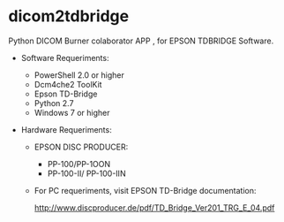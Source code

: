 dicom2tdbridge
==============

Python DICOM Burner colaborator APP , for EPSON TDBRIDGE Software.


- Software Requeriments:

    - PowerShell 2.0 or higher
    - Dcm4che2 ToolKit
    - Epson TD-Bridge
    - Python 2.7
    - Windows 7 or higher

- Hardware Requeriments:

    - EPSON DISC PRODUCER:

        + PP-100/PP-1OON
        + PP-100-II/ PP-100-IIN

    * For PC requeriments, visit EPSON TD-Bridge documentation:

        http://www.discproducer.de/pdf/TD_Bridge_Ver201_TRG_E_04.pdf


